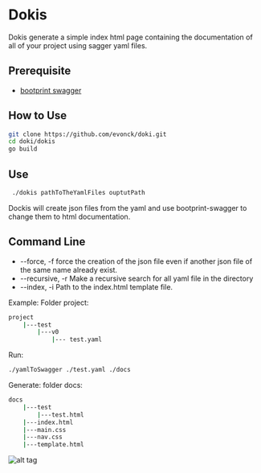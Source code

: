 # Dokis

Dokis generate a simple index html page containing the documentation of all of your project using sagger yaml files.

## Prerequisite
- [bootprint swagger](https://github.com/nknapp/bootprint-swagger)

## How to Use
```bash
git clone https://github.com/evonck/doki.git
cd doki/dokis
go build
```
## Use
```bash
 ./dokis pathToTheYamlFiles ouptutPath
```
Dockis will create json files from the yaml and use bootprint-swagger to change them to html documentation.

## Command Line
  - --force, -f
   force the creation of the json file even if another json file of the same name already exist.
 - --recursive, -r
    Make a recursive search for all yaml file in the directory
- --index, -i
    Path to the index.html template file.

Example:
Folder project:
```bash
project
    |---test
        |---v0
            |--- test.yaml
```

Run:
```bash
./yamlToSwagger ./test.yaml ./docs
```

Generate:
folder docs:
```bash
docs
    |---test
        |---test.html
    |---index.html
    |---main.css
    |---nav.css
    |---template.html
```


![alt tag](https://raw.github.com/evonck/doki/master/img/test.png)

